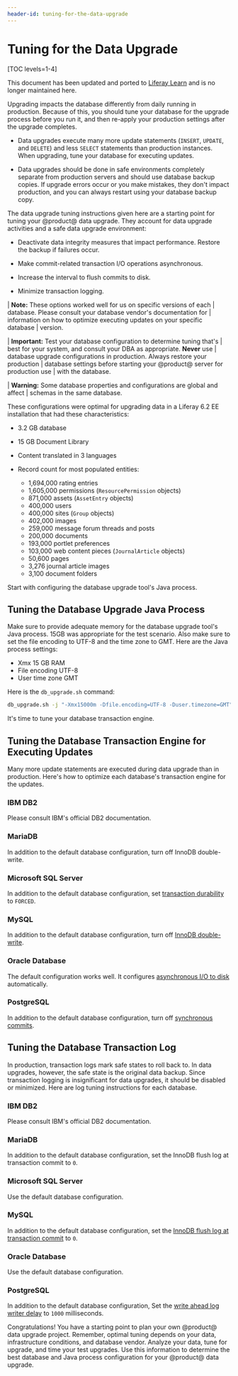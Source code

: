 ```yaml
---
header-id: tuning-for-the-data-upgrade
---
```


# Tuning for the Data Upgrade

[TOC levels=1-4]

<aside class="alert alert-info">
  <span class="wysiwyg-color-blue120"> This document has been updated and ported to <a href="https://learn.liferay.com/dxp-7.x/installation-and-upgrades/upgrading-liferay-dxp/upgrade-stability-and-performance/database-tuning-for-upgrades.html">Liferay Learn</a> and is no longer maintained here.</span>
</aside>

Upgrading impacts the database differently from daily running in production.
Because of this, you should tune your database for the upgrade process before
you run it, and then re-apply your production settings after the upgrade
completes. 

-   Data upgrades execute many more update statements (`INSERT`, `UPDATE`, and
    `DELETE`) and less `SELECT` statements than production instances. When
    upgrading, tune your database for executing updates. 

-   Data upgrades should be done in safe environments completely separate from 
    production servers and should use database backup copies. If upgrade errors
    occur or you make mistakes, they don't impact production, and you can always
    restart using your database backup copy. 

The data upgrade tuning instructions given here are a starting point for tuning
your @product@ data upgrade. They account for data upgrade activities and a safe
data upgrade environment: 

-   Deactivate data integrity measures that impact performance. Restore the 
    backup if failures occur. 

-   Make commit-related transaction I/O operations asynchronous. 

-   Increase the interval to flush commits to disk. 

-   Minimize transaction logging.

| **Note:** These options worked well for us on specific versions of each 
| database. Please consult your database vendor's documentation for 
| information on how to optimize executing updates on your specific database 
| version. 

| **Important:** Test your database configuration to determine tuning that's 
| best for your system, and consult your DBA as appropriate. **Never** use
| database upgrade configurations in production. Always restore your production
| database settings before starting your @product@ server for production use 
| with the database. 

| **Warning:** Some database properties and configurations are global and affect
| schemas in the same database. 

These configurations were optimal for upgrading data in a Liferay 6.2 EE
installation that had these characteristics: 

-   3.2 GB database 

-   15 GB Document Library 

-   Content translated in 3 languages

-   Record count for most populated entities:

    -   1,694,000 rating entries
    -   1,605,000 permissions (`ResourcePermission` objects)
    -   871,000 assets (`AssetEntry` objects)
    -   400,000 users 
    -   400,000 sites (`Group` objects)
    -   402,000 images 
    -   259,000 message forum threads and posts 
    -   200,000 documents 
    -   193,000 portlet preferences 
    -   103,000 web content pieces (`JournalArticle` objects) 
    -   50,600 pages 
    -   3,276 journal article images 
    -   3,100 document folders 

Start with configuring the database upgrade tool's Java process. 

## Tuning the Database Upgrade Java Process

Make sure to provide adequate memory for the database upgrade tool's Java
process. 15GB was appropriate for the test scenario. Also make sure to set the
file encoding to UTF-8 and the time zone to GMT. Here are the Java process
settings:

-   Xmx 15 GB RAM 
-   File encoding UTF-8 
-   User time zone GMT

Here is the `db_upgrade.sh` command:

```bash
db_upgrade.sh -j "-Xmx15000m -Dfile.encoding=UTF-8 -Duser.timezone=GMT"
```

It's time to tune your database transaction engine. 

## Tuning the Database Transaction Engine for Executing Updates 

Many more update statements are executed during data upgrade than in production.
Here's how to optimize each database's transaction engine for the updates. 

### IBM DB2 

Please consult IBM's official DB2 documentation. 

### MariaDB

In addition to the default database configuration, turn off InnoDB double-write.

### Microsoft SQL Server 

In addition to the default database configuration, set
[transaction durability](https://docs.microsoft.com/en-us/sql/relational-databases/logs/control-transaction-durability)
to `FORCED`. 

### MySQL 

In addition to the default database configuration, turn off [InnoDB
double-write](https://dev.mysql.com/doc/refman/5.7/en/innodb-parameters.html#sysvar_innodb_doublewrite). 

### Oracle Database 

The default configuration works well. It configures [asynchronous I/O to
disk](https://docs.oracle.com/database/121/REFRN/GUID-FD8D1BD2-0F85-4844-ABE7-57B4F77D1608.htm#REFRN10048)
automatically. 

### PostgreSQL 

In addition to the default database configuration, turn off [synchronous
commits](https://www.postgresql.org/docs/10/wal-async-commit.html). 

## Tuning the Database Transaction Log

In production, transaction logs mark safe states to roll back to. In data
upgrades, however, the safe state is the original data backup. Since transaction
logging is insignificant for data upgrades, it should be disabled or minimized.
Here are log tuning instructions for each database. 

### IBM DB2 

Please consult IBM's official DB2 documentation. 

### MariaDB

In addition to the default database configuration, set the InnoDB flush log at
transaction commit to `0`. 

### Microsoft SQL Server 

Use the default database configuration. 

### MySQL 

In addition to the default database configuration, set the [InnoDB flush log at
transaction
commit](https://dev.mysql.com/doc/refman/5.7/en/innodb-parameters.html#sysvar_innodb_flush_log_at_trx_commit)
to `0`. 

### Oracle Database 

Use the default database configuration. 

### PostgreSQL 

In addition to the default database configuration, Set the [write ahead log
writer delay](https://www.postgresql.org/docs/10/wal-async-commit.html) to
`1000` milliseconds. 

Congratulations! You have a starting point to plan your own @product@ data
upgrade project. Remember, optimal tuning depends on your data, infrastructure
conditions, and database vendor. Analyze your data, tune for upgrade, and time
your test upgrades. Use this information to determine the best database and Java
process configuration for your @product@ data upgrade. 
